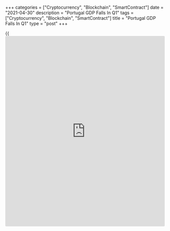 +++
categories = ["Cryptocurrency", "Blockchain", "SmartContract"]
date = "2021-04-30"
description = "Portugal GDP Falls In Q1"
tags = ["Cryptocurrency", "Blockchain", "SmartContract"]
title = "Portugal GDP Falls In Q1"
type = "post"
+++

{{<iframe id="large-banner" src="https://www.bounty.group/#slide=8.0" width="100%" height="600" scrolling="no" style="border: 0px solid rgb(216, 221, 230); border-radius: 3px;">}}

Portugal's economic output decreased in the first quarter of this year,
after two quarters of growth, amid a resurgence in the [coronavirus][1]
infections across Europe.

Gross domestic product decreased 3.3 percent year-on-year after a 0.2
percent increase in the fourth quarter of 2020, Statistics Portugal said
Friday.

In the third quarter, the [economy][2] had grown 13.4 percent, nearly
erasing the slump caused by the pandemic in the first two quarters of
last year.

On a year-on-year basis, GDP decreased 5.4 percent in the first quarter
of this year following a 6.1 percent fall in the previous three months.

The decline in economic output reflects the effects of the general
confinement enacted earlier this year due to the deterioration of the
COVID-19 pandemic, the statistical office said.

For comments and feedback [contact](https://www.playgroundfx.com/contact/): editorial@rtt[news](https://www.letsplayfx.com/blog/forex-news-website/).com

[Economic News][2]

 **What parts of the world are seeing the best (and worst) economic
performances lately? Click[here][3] to check out our [Econ Scorecard][3]
and find out! See up-to-the-moment [ranking](https://www.playgroundfx.com/blog/crypto-exchange-ranking/)s for the best and worst
performers in [GDP][3], [unemployment rate][4], [inflation][5] and much
more.**

   1. www.rtt[news](https://www.letsplayfx.com/blog/forex-news-website/).com/list/coronavirus.aspx
   2. www.rtt[news](https://www.letsplayfx.com/blog/forex-news-website/).com/Content/EconomicNews.aspx
   3. www.rtt[news](https://www.letsplayfx.com/blog/forex-news-website/).com/economic-scorecard/world-rank/GDP/highest-performance.aspx
   4. www.rtt[news](https://www.letsplayfx.com/blog/forex-news-website/).com/economic-scorecard/world-rank/unemployment-rate/lowest-performance.aspx
   5. www.rtt[news](https://www.letsplayfx.com/blog/forex-news-website/).com/economic-scorecard/world-rank/CPI/highest-performance.aspx